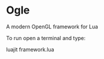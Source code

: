 Ogle
====

A modern OpenGL framework for Lua

To run open a terminal and type:

luajit framework.lua
